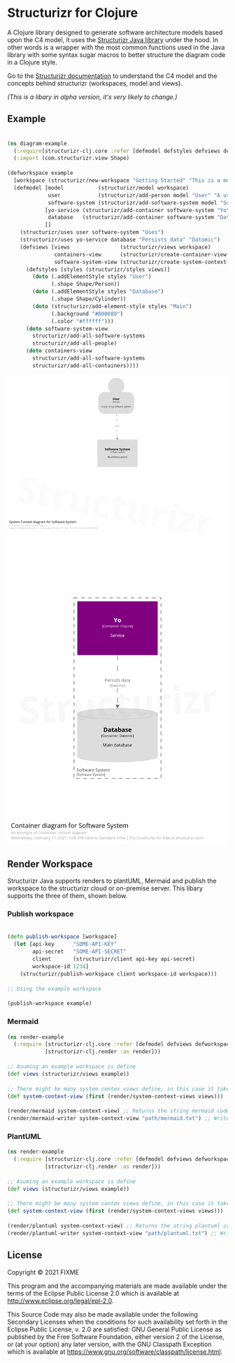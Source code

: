 # Structurizr for Clojure

A Clojure library designed to generate software architecture models based upon the C4 model, it uses the [Structurizr Java library](https://github.com/structurizr/java) under the hood. In other words is a wrapper with the most common functions used in the Java library with some syntax sugar macros to better structure the diagram code in a Clojure style.

Go to the [Structurizr documentation](https://github.com/structurizr/java#table-of-contents) to understand the C4 model and the concepts behind structurizr (workspaces, model and views).

_(This is a libary in alpha version, it's very likely to change.)_

## Example

``` clojure

(ns diagram-example
  (:require[structurizr-clj.core :refer [defmodel defstyles defviews defworkspace] :as structurizr]))
  (:import (com.structurizr.view Shape)

(defworkspace example
  [workspace (structurizr/new-workspace "Getting Started" "This is a model of my software system")]
  (defmodel [model           (structurizr/model workspace)
             user            (structurizr/add-person model "User" "A user of my software system" ["User"])
             software-system (structurizr/add-software-system model "Software System" "My software system")]
            [yo-service (structurizr/add-container software-system "Yo" "Service" "Clojure" ["Main"]) 
             database   (structurizr/add-container software-system "Database" "Main database" "Datomic" ["Database"])]
            []
    (structurizr/uses user software-system "Uses")
    (structurizr/uses yo-service database "Persists data" "Datomic")
    (defviews [views                (structurizr/views workspace)
               containers-view      (structurizr/create-container-view views software-system "Containers" "An example of Container context diagram")
               software-system-view (structurizr/create-system-context-view views software-system "System Context" "An example of a System Context diagram")]
      (defstyles [styles (structurizr/styles views)]
        (doto (.addElementStyle styles "User")
              (.shape Shape/Person))
        (doto (.addElementStyle styles "Database")
              (.shape Shape/Cylinder))
        (doto (structurizr/add-element-style styles "Main")
              (.background "#800080")
              (.color "#ffffff")))
      (doto software-system-view
        structurizr/add-all-software-systems
        structurizr/add-all-people)
      (doto containers-view
        structurizr/add-all-software-systems
        structurizr/add-all-containers))))
```

![Image System Context diagram](doc/images/example-SystemContext.png)
![Image Containers diagram](doc/images/example-Containers.png)

## Render Workspace

Structurizr Java supports renders to plantUML, Mermaid and publish the workspace to the structurizr cloud or on-premise server. This libary supports the three of them, shown below.

### Publish workspace

``` clojure

(defn publish-workspace [workspace]
  (let [api-key      "SOME-API-KEY"
        api-secret   "SOME-API-SECRET"
        client       (structurizr/client api-key api-secret)
        workspace-id 1234]
    (structurizr/publish-workspace client workspace-id workspace)))
    
;; Using the example workspace

(publish-workspace example)
```

### Mermaid

``` clojure
(ns render-example
  (:require [structurizr-clj.core :refer [defmodel defviews defworkspace] :as structurizr]
            [structurizr-clj.render :as render]))

;; Asuming an example workspace is define
(def views (structurizr/views example))

;; There might be many system contex views define, in this case it takes the first one
(def system-context-view (first (render/system-context-views views))) 

(render/mermaid system-context-view) ;; Returns the string mermaid code
(render/mermaid-writer system-context-view "path/mermaid.txt") ;; Writes a file with the mermaid code to the given path

```

### PlantUML

``` clojure
(ns render-example
  (:require [structurizr-clj.core :refer [defmodel defviews defworkspace] :as structurizr]
            [structurizr-clj.render :as render]))

;; Asuming an example workspace is define
(def views (structurizr/views example))

;; There might be many system contex views define, in this case it takes the first one
(def system-context-view (first (render/system-context-views views))) 

(render/plantuml system-context-view) ;; Returns the string plantuml code
(render/plantuml-writer system-context-view "path/plantuml.txt") ;; Writes a file with the plantuml code to the given path

```

## License

Copyright © 2021 FIXME

This program and the accompanying materials are made available under the
terms of the Eclipse Public License 2.0 which is available at
http://www.eclipse.org/legal/epl-2.0.

This Source Code may also be made available under the following Secondary
Licenses when the conditions for such availability set forth in the Eclipse
Public License, v. 2.0 are satisfied: GNU General Public License as published by
the Free Software Foundation, either version 2 of the License, or (at your
option) any later version, with the GNU Classpath Exception which is available
at https://www.gnu.org/software/classpath/license.html.
